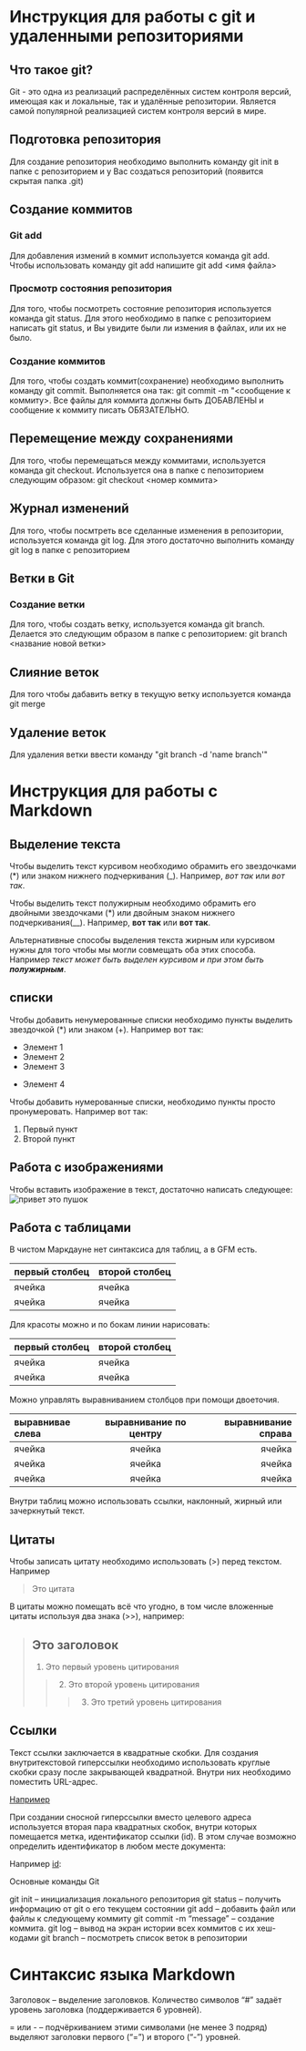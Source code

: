 # Инструкция для работы с git и удаленными репозиториями
## Что такое git?
Git - это одна из реализаций распределённых систем контроля версий, имеющая как и локальные, так и удалённые репозитории. Является самой популярной реализацией систем контроля версий в мире.
## Подготовка репозитория
Для создание репозитория необходимо выполнить команду git init в папке с репозиторием и у Вас создаться репозиторий (появится скрытая папка .git)
## Создание коммитов
### Git add
Для добавления измений в коммит используется команда git add. Чтобы использовать команду git add напишите git add <имя файла>
### Просмотр состояния репозитория
Для того, чтобы посмотреть состояние репозитория используется команда git status. Для этого необходимо в папке с репозиторием написать git status, и Вы увидите были ли измения в файлах, или их не было.
### Создание коммитов
Для того, чтобы создать коммит(сохранение) необходимо выполнить команду git commit. Выполняется она так: git commit -m "<сообщение к коммиту>. Все файлы для коммита должны быть ДОБАВЛЕНЫ и сообщение к коммиту писать ОБЯЗАТЕЛЬНО.
## Перемещение между сохранениями
Для того, чтобы перемещаться между коммитами, используется команда git checkout. Используется она в папке с пепозиторием следующим образом: git checkout <номер коммита>
## Журнал изменений
Для того, чтобы посмтреть все сделанные изменения в репозитории, используется команда git log. Для этого достаточно выполнить команду git log в папке с репозиторием
## Ветки в Git
### Создание ветки
Для того, чтобы создать ветку, используется команда git branch. Делается это следующим образом в папке с репозиторием: git branch <название новой ветки>
## Слияние веток
Для того чтобы дабавить ветку в текущую ветку используется команда git merge
## Удаление веток
Для удаления ветки ввести команду "git branch -d 'name branch'"
# Инструкция для работы с Markdown
## Выделение текста 
Чтобы выделить текст курсивом необходимо обрамить его звездочками (*) или знаком нижнего подчеркивания (_). Например, *вот так* или _вот так_. 

Чтобы выделить текст полужирным необходимо обрамить его двойными звездочками (*) или двойным знаком нижнего подчеркивания(__). Например, **вот так** или __вот так__.

Альтернативные способы выделения текста жирным или курсивом нужны для того чтобы мы могли совмещать оба этих способа. Например _текст может быть выделен курсивом и при этом быть **полужирным**_.
## списки
Чтобы добавить ненумерованные списки необходимо пункты выделить звездочкой (*) или знаком (+). Например вот так:
* Элемент 1
* Элемент 2
* Элемент 3
+ Элемент 4

Чтобы добавить нумерованные списки, необходимо пункты просто пронумеровать. Например вот так: 
1. Первый пункт
2. Второй пункт
## Работа с изображениями
Чтобы вставить изображение в текст, достаточно написать следующее:
![привет это пушок](dog.jpeg)
## Работа с таблицами
В чистом Маркдауне нет синтаксиса для таблиц, а в GFM есть.

первый столбец | второй столбец
---------------| ---------------
ячейка         | ячейка
ячейка         | ячейка

Для красоты можно и по бокам линии нарисовать:

| первый столбец| второй столбец|
| ------------- | ------------- |
| ячейка        | ячейка        |
| ячейка        | ячейка        |

Можно управлять выравниванием столбцов при помощи двоеточия.

|выравнивае слева|выравнивание по центру| выравнивание справа|
|:---------------|:--------------------:| ------------------:|
| ячейка         | ячейка               |     ячейка         |
| ячейка         | ячейка               |     ячейка         |
| ячейка         | ячейка               |     ячейка         |

Внутри таблиц можно использовать ссылки, наклонный, жирный или зачеркнутый текст.
## Цитаты
Чтобы записать цитату необходимо использовать (>) перед текстом. Например 
>Это цитата

В цитаты можно помещать всё что угодно, в том числе вложенные цитаты используя два знака (>>), например:
> ## Это заголовок
> 1.   Это первый уровень цитирования
>> 2.   Это второй уровень цитирования
>>> 3.   Это третий уровень цитирования

## Ссылки

Текст ссылки заключается в квадратные скобки. Для создания внутритекстовой гиперссылки необходимо использовать круглые скобки сразу после закрывающей квадратной. Внутри них необходимо поместить URL-адрес. 

[Например](htpp://exemple.com)

При создании сносной гиперссылки вместо целевого адреса используется вторая пара квадратных скобок, внутри которых помещается метка, идентификатор ссылки (id). В этом случае возможно определить идентификатор в любом месте документа:

Например [id]:

[id]:http://example.com/

Основные команды Git

 git init – инициализация локального репозитория
 git status – получить информацию от git о его текущем состоянии
 git add – добавить файл или файлы к следующему коммиту
 git commit -m “message” – создание коммита.
git log – вывод на экран истории всех коммитов с их хеш-кодами
git branch – посмотреть список веток в репозитории

# Синтаксис языка Markdown

Заголовок – выделение заголовков. Количество символов “#” задаёт уровень заголовка
(поддерживается 6 уровней).

= или - – подчёркиванием этими символами (не менее 3 подряд) выделяют заголовки
первого (“=”) и второго (“-”) уровней.